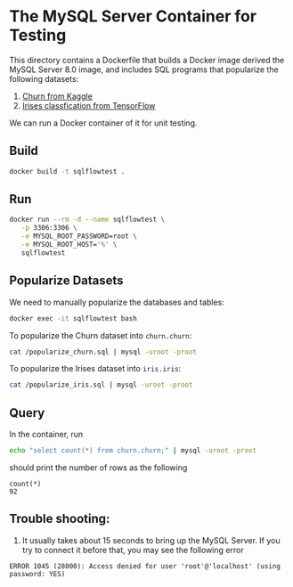 # The MySQL Server Container for Testing

This directory contains a Dockerfile that builds a Docker image derived the MySQL Server 8.0 image, and includes SQL programs that popularize the following datasets:

1. [Churn from Kaggle](https://www.kaggle.com/blastchar/telco-customer-churn)
1. [Irises classfication from TensorFlow](https://www.tensorflow.org/guide/premade_estimators#classifying_irises_an_overview)

We can run a Docker container of it for unit testing.

## Build

```bash
docker build -t sqlflowtest .
```

## Run

```bash
docker run --rm -d --name sqlflowtest \
   -p 3306:3306 \
   -e MYSQL_ROOT_PASSWORD=root \
   -e MYSQL_ROOT_HOST='%' \
   sqlflowtest
```

## Popularize Datasets

We need to manually popularize the databases and tables:

```bash
docker exec -it sqlflowtest bash
```

To popularize the Churn dataset into `churn.churn`:

```bash
cat /popularize_churn.sql | mysql -uroot -proot
```

To popularize the Irises dataset into `iris.iris`:

```bash
cat /popularize_iris.sql | mysql -uroot -proot
```

## Query

In the container, run

```bash
echo "select count(*) from churn.churn;" | mysql -uroot -proot
```

should print the number of rows as the following

```
count(*)
92
```

## Trouble shooting:

1. It usually takes about 15 seconds to bring up the MySQL Server. If you try to connect it
before that, you may see the following error

```
ERROR 1045 (28000): Access denied for user 'root'@'localhost' (using password: YES)
```
